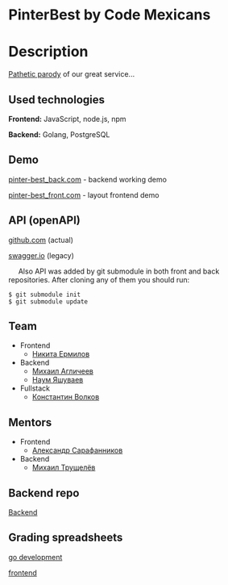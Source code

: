 # PinterBest by Code Mexicans

# Description

[Pathetic parody](https://pinterest.com) of our great service...

## Used technologies

**Frontend:** JavaScript, node.js, npm

**Backend:** Golang, PostgreSQL

## Demo

[pinter-best_back.com](http://52.59.228.167:8081) - backend working demo

[pinter-best_front.com](http://52.59.228.167) - layout frontend demo

## API (openAPI)

[github.com](https://github.com/GrateJastes/CMpinterestAPI) (actual)

[swagger.io](https://app.swaggerhub.com/apis/code-mexicans/pinterestAPI) (legacy)

&nbsp;&nbsp;&nbsp;&nbsp; Also API was added by git submodule in both front and back repositories. After cloning
any of them you should run:

```
$ git submodule init
$ git submodule update
```

## Team 
- Frontend
    - [Никита Ермилов](https://github.com/GrateJastes)
- Backend
    - [Михаил Агличеев](https://github.com/ChocolaterToba)
    - [Наум Яшуваев](https://github.com/Sicarii-NaumaN)
- Fullstack
    - [Константин Волков](https://github.com/doomwastaken)
    
## Mentors
- Frontend
    - [Александр Сарафанников](https://github.com/sarafa2n)
- Backend
    - [Михаил Трущелёв](https://github.com/ThePsina)

## Backend repo

[Backend](https://github.com/go-park-mail-ru/2021_1_Code_Magicians)

## Grading spreadsheets

[go development](https://docs.google.com/spreadsheets/d/1VvhxrB1AG97RUBaVNrUfAb07qsEUNa6M-MPab-dGvkk/edit)

[frontend](https://docs.google.com/spreadsheets/d/1TxWbWSkQO8nZeldlmWxswU-iB6sRwnikLSQXGdaUDg4/edit#gid=1799090103)
